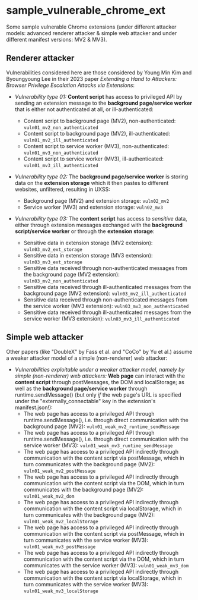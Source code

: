 # sample_vulnerable_chrome_ext
Some sample vulnerable Chrome extensions (under different attacker models: advanced renderer attacker &amp; simple web attacker and under different manifest versions: MV2 &amp; MV3).

## Renderer attacker

Vulnerabilities considered here are those considered by Young Min Kim and Byoungyoung Lee in their 2023 paper *Extending a Hand to Attackers: Browser Privilege Escalation Attacks via Extensions*:

* *Vulnerability type 01:* **Content script** has access to privileged API by sending an extension message to the **background page/service worker** that is either not authenticated at all, or ill-authenticated:
  * Content script to background page (MV2), non-authenticated: `vuln01_mv2_non_authenticated`
  * Content script to background page (MV2), ill-authenticated: `vuln01_mv2_ill_authenticated`
  * Content script to service worker (MV3), non-authenticated: `vuln01_mv3_non_authenticated`
  * Content script to service worker (MV3), ill-authenticated: `vuln01_mv3_ill_authenticated`

* *Vulnerability type 02:* The **background page/service worker** is storing data on the **extension storage** which it then pastes to different websites, unfiltered, resulting in UXSS:
  * Background page (MV2) and extension storage: `vuln02_mv2`
  * Service worker (MV3) and extension storage: `vuln02_mv3`
 
* *Vulnerability type 03:* The **content script** has access to *sensitive* data, either through extension messages exchanged with the **background script/service worker** or through the **extension storage**:
  * Sensitive data in extension storage (MV2 extension): `vuln03_mv2_ext_storage`
  * Sensitive data in extension storage (MV3 extension): `vuln03_mv3_ext_storage`
  * Sensitive data received through non-authenticated messages from the background page (MV2 extension): `vuln03_mv2_non_authenticated`
  * Sensitive data received through ill-authenticated messages from the background page (MV2 extension): `vuln03_mv2_ill_authenticated`
  * Sensitive data received through non-authenticated messages from the service worker (MV3 extension): `vuln03_mv3_non_authenticated`
  * Sensitive data received through ill-authenticated messages from the service worker (MV3 extension): `vuln03_mv3_ill_authenticated`

## Simple web attacker

Other papers (like "DoubleX" by Fass et al. and "CoCo" by Yu et al.) assume a weaker attacker model of a simple (non-renderer) web attacker:

* *Vulnerabilities exploitable under a weaker attacker model, namely by simple (non-renderer) web attackers:* **Web page** can interact with the **content script** through postMessages, the DOM and localStorage; as well as the **background page/service worker** through runtime.sendMessage() (but only *if* the web page's URL is specified under the "externally_connectable" key in the extension's manifest.json!):
  * The web page has access to a privileged API through runtime.sendMessage(), i.e. through direct communication with the background page (MV2): `vuln01_weak_mv2_runtime_sendMessage`
  * The web page has access to a privileged API through runtime.sendMessage(), i.e. through direct communication with the service worker (MV3): `vuln01_weak_mv3_runtime_sendMessage`
  * The web page has access to a privileged API indirectly through communication with the content script via postMessage, which in turn communicates with the background page (MV2): `vuln01_weak_mv2_postMessage`
  * The web page has access to a privileged API indirectly through communication with the content script via the DOM, which in turn communicates with the background page (MV2): `vuln01_weak_mv2_dom`
  * The web page has access to a privileged API indirectly through communication with the content script via localStorage, which in turn communicates with the background page (MV2):  `vuln01_weak_mv2_localStorage`
  * The web page has access to a privileged API indirectly through communication with the content script via postMessage, which in turn communicates with the service worker (MV3): `vuln01_weak_mv3_postMessage`
  * The web page has access to a privileged API indirectly through communication with the content script via the DOM, which in turn communicates with the service worker (MV3): `vuln01_weak_mv3_dom`
  * The web page has access to a privileged API indirectly through communication with the content script via localStorage, which in turn communicates with the service worker (MV3):  `vuln01_weak_mv3_localStorage`
